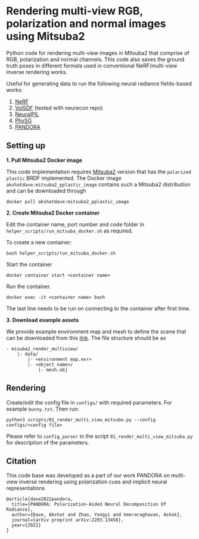 # Rendering multi-view RGB, polarization and normal images using Mitsuba2

Python code for rendering multi-view images in Mitsuba2 that comprise of RGB, polarization and normal channels. This code also saves the ground truth poses in different formats used in conventional NeRF/multi-view inverse rendering works. 

Useful for generating data to run the following neural radiance fields-based works: 

1. [NeRF](https://github.com/yenchenlin/nerf-pytorch)
2. [VolSDF](https://github.com/ventusff/neurecon) (tested with neurecon repo)
3. [NeuralPIL](https://github.com/cgtuebingen/Neural-PIL)
4. [PhySG](https://github.com/Kai-46/PhySG)
5. [PANDORA](https://github.com/akshatdave/pandora)


## Setting up

**1. Pull Mitsuba2 Docker image**

This code implementation requires [Mitsuba2](https://github.com/mitsuba-renderer/mitsuba2) version that has the `polarized plastic` BRDF implemented. The Docker image `akshatdave:mitsuba2_pplastic_image` contains such a Mitsuba2 distribution and can be downloaded through
```
docker pull akshatdave:mitsuba2_pplastic_image
```

**2. Create Mitsuba2 Docker container**

Edit the container name, port number and code folder in `helper_scripts/run_mitsuba_docker.sh` as required. 

To create a new container:
```
bash helper_scripts/run_mitsuba_docker.sh
```
Start the container 
```
docker container start <container name>
```
Run the container.
```
docker exec -it <container name> bash
```
The last line needs to be run on connecting to the container after first time. 

**3. Download example assets**

We provide example environment map and mesh to define the scene that can be downloaded from this [link](https://drive.google.com/file/d/1oZGMkND1VMokS3ZqMKK5xk-OrPykmbGN/view?usp=sharing). The file structure should be as
```
- misuba2_render_multiview/
    |- data/
        |- <environment map.exr>
        |- <object name>/
            |- mesh.obj
```
## Rendering

Create/edit the config file in `configs/` with required parameters. For example `bunny.txt`. Then run:
```
python3 scripts/01_render_multi_view_mitsuba.py --config configs/<config file>
```
Please refer to `config_parser` in the script `01_render_multi_view_mitsuba.py` for description of the parameters.

## Citation

This code base was developed as a part of our work PANDORA on multi-view inverse rendering using polarization cues and implicit neural representations
```
@article{dave2022pandora,
  title={PANDORA: Polarization-Aided Neural Decomposition Of Radiance},
  author={Dave, Akshat and Zhao, Yongyi and Veeraraghavan, Ashok},
  journal={arXiv preprint arXiv:2203.13458},
  year={2022}
}
```
